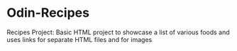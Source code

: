# Odin-Recipes
Recipes Project:
Basic HTML project to showcase a list of various foods and 
uses links for separate HTML files and for images